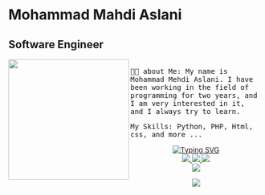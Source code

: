 # Mohammad Mahdi Aslani
## Software Engineer <br>
<img align="left" width="240" src="https://pa1.aminoapps.com/6149/a01bcd302366216689b3011ffe8b04d39f5468de_hq.gif"> <samp> <br>
🧑‍💻 about Me:
My name is Mohammad Mehdi Aslani. I have been working in the field of programming for two years, and I am very interested in it, and I always try to learn.
</samp>

<samp>
My Skills:
Python,
PHP,
Html,
css,
and more ...
</samp>

<p align="center">
<a href="https://github.com/Mohammad-Mahdi-Aslani">
    <img src="https://readme-typing-svg.demolab.com?font=Firacode&size=24&duration=3000&pause=500&color=AE87FF&multiline=true&center=true&vCenter=true&width=265&height=124&lines=MohammadMahdiAslani;Midlevel; Developer" alt="Typing SVG" />
</a>
<br/>

<a href="https://github.com/Mohammad-Mahdi-Aslani">
    <img src="https://img.shields.io/badge/Github-8A2BE2">
</a> 
<a href="https://t.me/khode_mohammadmahdi">
    <img src="https://img.shields.io/badge/Telegram-8A2BE2">
</a> 
<a href="mailto:mohammadmahdiaslanidev@gmail.com">
    <img src="https://img.shields.io/badge/Email-8A2BE2">
</a>
<br/> 

<a href="https://github.com/Mohammad-Mahdi-Aslani">
    <img src="https://github-stats-alpha.vercel.app/api?username=Mohammad-Mahdi-Aslani&cc=22272e&tc=37BCF6&ic=AE87FF&bc=AE87FF">
</a>
<br>
</p>

<a href="https://github.com/Mohammad-Mahdi-Aslani">
    <p align="center">
         <img src="https://skillicons.dev/icons?i=xd,figma,github,vscode,linkedin,postman,git,alpinejs,vue,js,jquery,laravel,linux,md,nuxtjs,php,mysql,html,css,py,sass,tailwind,ts,solidity&perline=8" />
    </p>
   
</a>
